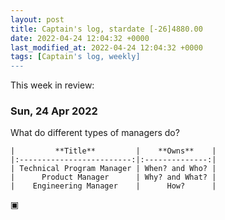 ```yaml
---
layout: post
title: Captain's log, stardate [-26]4880.00
date: 2022-04-24 12:04:32 +0000
last_modified_at: 2022-04-24 12:04:32 +0000
tags: [Captain's log, weekly]
---
```


This week in review:

<!-- more -->

### Sun, 24 Apr 2022

What do different types of managers do?

```
|         **Title**         |    **Owns**    |
|:-------------------------:|:--------------:|
| Technical Program Manager | When? and Who? |
|      Product Manager      | Why? and What? |
|    Engineering Manager    |      How?      |
```
▣
